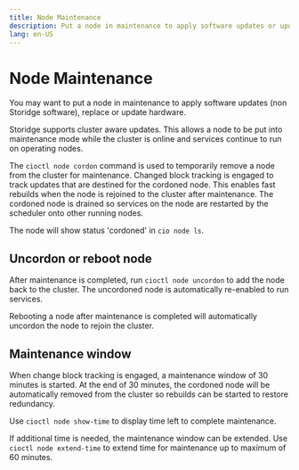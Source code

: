 ```yaml
---
title: Node Maintenance
description: Put a node in maintenance to apply software updates or update hardware  
lang: en-US
---
```


# Node Maintenance

You may want to put a node in maintenance to apply software updates (non Storidge software), replace or update hardware.

Storidge supports cluster aware updates. This allows a node to be put into maintenance mode while the cluster is online and services continue to run on operating nodes.

The `cioctl node cordon` command is used to temporarily remove a node from the cluster for maintenance. Changed block tracking is engaged to track updates that are destined for the cordoned node. This enables fast rebuilds when the node is rejoined to the cluster after maintenance. The cordoned node is drained so services on the node are restarted by the scheduler onto other running nodes.

The node will show status 'cordoned' in `cio node ls`.

## Uncordon or reboot node

After maintenance is completed, run `cioctl node uncordon` to add the node back to the cluster. The uncordoned node is automatically re-enabled to run services.

Rebooting a node after maintenance is completed will automatically uncordon the node to rejoin the cluster.

## Maintenance window

When change block tracking is engaged, a maintenance window of 30 minutes is started. At the end of 30 minutes, the cordoned node will be automatically removed from the cluster so rebuilds can be started to restore redundancy.

Use `cioctl node show-time` to display time left to complete maintenance.

If additional time is needed, the maintenance window can be extended. Use `cioctl node extend-time` to extend time for maintenance up to maximum of 60 minutes.
